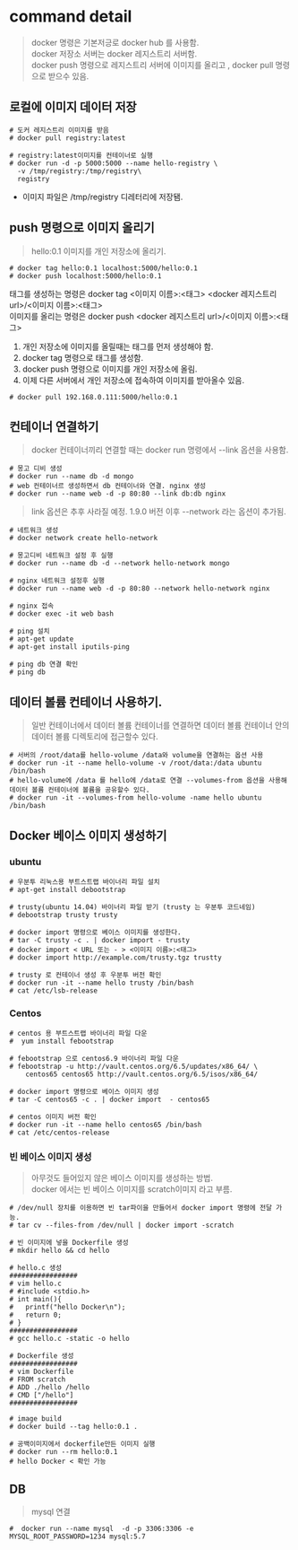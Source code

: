 # command detail
> docker 명령은 기본저긍로 docker hub 를 사용함.    
> docker 저장소 서버는 docker 레지스트리 서버함.    
> docker push 명령으로 레지스트리 서버에 이미지를 올리고 , docker pull 명령으로 받으수 있음.  

## 로컬에 이미지 데이터 저장
```
# 도커 레지스트리 이미지를 받음
# docker pull registry:latest
```

```
# registry:latest이미지를 컨테이너로 실행
# docker run -d -p 5000:5000 --name hello-registry \
  -v /tmp/registry:/tmp/registry\
  registry
```
* 이미지 파일은 /tmp/registry 디레터리에 저장됌.

## push 명령으로 이미지 올리기
> hello:0.1 이미지를 개인 저장소에 올리기.
```
# docker tag hello:0.1 localhost:5000/hello:0.1
# docker push localhost:5000/hello:0.1
```
태그를 생성하는 명령은 docker tag <이미지 이름>:<태그> <docker 레지스트리 url>/<이미지 이름>:<태그>    
이미지를 올리는 명령은 docker push <docker 레지스트리 url>/<이미지 이름>:<태그>    

1. 개인 저장소에 이미지를 올릴때는 태그를 먼저 생성해야 함.    
2. docker tag 명령으로 태그를 생성함.    
3. docker push 명령으로 이미지를 개인 저장소에 올림.  
4. 이제 다른 서버에서 개인 저장소에 접속하여 이미지를 받아올수 있음.  

```
# docker pull 192.168.0.111:5000/hello:0.1
```

## 컨테이너 연결하기 
> docker 컨테이너끼리 연결할 때는 docker run 명령에서 --link 옵션을 사용함.  
```
# 몽고 디비 생성
# docker run --name db -d mongo
# web 컨테이너르 생성하면서 db 컨테이너와 연결. nginx 생성
# docker run --name web -d -p 80:80 --link db:db nginx
```
> link 옵션은 추후 사라질 예정. 1.9.0 버전 이후 --network 라는 옵션이 추가됨.
```
# 네트워크 생성
# docker network create hello-network

# 몽고디비 네트워크 설정 후 실행
# docker run --name db -d --network hello-network mongo

# nginx 네트워크 설정후 실행
# docker run --name web -d -p 80:80 --network hello-network nginx

# nginx 접속
# docker exec -it web bash

# ping 설치
# apt-get update
# apt-get install iputils-ping
 
# ping db 연결 확인
# ping db 
```

## 데이터 볼륨 컨테이너 사용하기.
> 일반 컨테이너에서 데이터 볼륨 컨테이너를 연결하면 데이터 볼륨 컨테이너 안의 데이터 볼륨 디렉토리에 접근할수 있다.
```
# 서버의 /root/data를 hello-volume /data와 volume을 연결하는 옵션 사용 
# docker run -it --name hello-volume -v /root/data:/data ubuntu /bin/bash
# hello-volume에 /data 를 hello에 /data로 연결 --volumes-from 옵션을 사용해 데이터 볼륨 컨테이너에 볼륨을 공유할수 있다.
# docker run -it --volumes-from hello-volume -name hello ubuntu /bin/bash
```

## Docker 베이스 이미지 생성하기

### ubuntu
```
# 우분투 리눅스용 부트스트랩 바이너리 파일 설치
# apt-get install debootstrap

# trusty(ubuntu 14.04) 바이너리 파일 받기 (trusty 는 우분투 코드네임)
# debootstrap trusty trusty

# docker import 명령으로 베이스 이미지를 생성한다.
# tar -C trusty -c . | docker import - trusty
# docker import < URL 또는 - > <이미지 이름>:<태그>
# docker import http://example.com/trusty.tgz trustty

# trusty 로 컨테이너 생성 후 우분투 버전 확인
# docker run -it --name hello trusty /bin/bash
# cat /etc/lsb-release
```


### Centos
```
# centos 용 부트스트랩 바이너리 파일 다운
#  yum install febootstrap

# febootstrap 으로 centos6.9 바이너리 파일 다운
# febootstrap -u http://vault.centos.org/6.5/updates/x86_64/ \
    centos65 centos65 http://vault.centos.org/6.5/isos/x86_64/

# docker import 명령으로 베이스 이미지 생성
# tar -C centos65 -c . | docker import  - centos65

# centos 이미지 버전 확인
# docker run -it --name hello centos65 /bin/bash
# cat /etc/centos-release
```

### 빈 베이스 이미지 생성
> 아무것도 들어있지 않은 베이스 이미지를 생성하는 방법.  
> docker 에서는 빈 베이스 이미지를 scratch이미지 라고 부름.  

```
# /dev/null 장치를 이용하면 빈 tar파이을 만들어서 docker import 명령에 전달 가능.
# tar cv --files-from /dev/null | docker import -scratch

# 빈 이미지에 넣을 Dockerfile 생성
# mkdir hello && cd hello

# hello.c 생성
#################
# vim hello.c
# #include <stdio.h> 
# int main(){
#   printf("hello Docker\n");
#   return 0;
# }
#################
# gcc hello.c -static -o hello

# Dockerfile 생성
#################
# vim Dockerfile
# FROM scratch
# ADD ./hello /hello
# CMD ["/hello"]
#################

# image build
# docker build --tag hello:0.1 .

# 공백이미지에서 dockerfile만든 이미지 실행
# docker run --rm hello:0.1
# hello Docker < 확인 가능
```

## DB
> mysql 연결
```
#  docker run --name mysql  -d -p 3306:3306 -e MYSQL_ROOT_PASSWORD=1234 mysql:5.7
```


